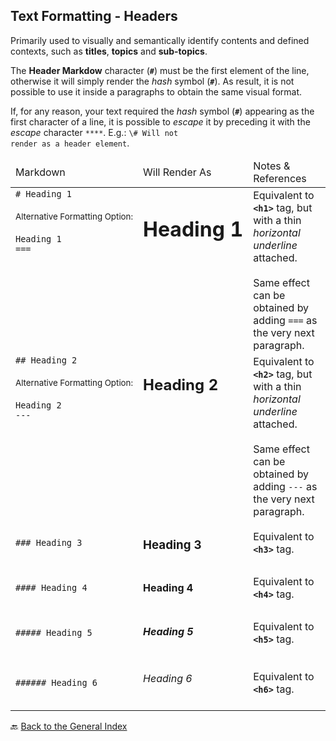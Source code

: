 ## Text Formatting - Headers

Primarily used to visually and semantically identify contents and defined contexts, such as **titles**, **topics** and **sub-topics**.

The **Header Markdow** character (<code>**#**</code>) must be the first element of the line, otherwise it will simply render the _hash_ symbol (<code>**#**</code>). As result, it is not possible to use it inside a paragraphs to obtain the same visual format.

If, for any reason, your text required the _hash_ symbol (<code>**#**</code>) appearing as the first character of a line, it is possible to _escape_ it by preceding it with the _escape_ character <code>**\**</code>. E.g.: <code>\\# Will not render as a header element</code>.


<table width="100%" valign="top" style='border: none;'>
<thead>
<tr>
  <td width="20%" nowrap>Markdown</td>
  <td width="20%" nowrap>Will Render As</td>
  <td width="0%">Notes & References</td>
</tr>
</thead>
<tbody>
<tr>
  <td width="20%" valign="top" nowrap>
      <code># Heading 1</code> <br /><br />
      <sub>Alternative Formatting Option:</sub> <br /><br />
      <code>Heading 1</code> <br />
      <code>===</code>
  </td>
  <td width="20%" valign="top" nowrap><h1>Heading 1</h1></td>
  <td width="0%" valign="top">
      Equivalent to <code><b>&lt;h1&gt;</b></code> tag, but with a thin <i>horizontal underline</i> attached.<br /><br />
      Same effect can be obtained by adding <code>===</code> as the very next paragraph.
  </td>
</tr>
<tr>
  <td width="20%" valign="top" nowrap>
      <code>## Heading 2</code> <br /><br />
      <sub>Alternative Formatting Option:</sub> <br /><br />
      <code>Heading 2</code> <br />
      <code>---</code>
  </td>
  <td width="20%" valign="top" nowrap><h2>Heading 2</h2></td>
  <td width="0%" valign="top">
      Equivalent to <code><b>&lt;h2&gt;</b></code> tag, but with a thin <i>horizontal underline</i> attached.<br /><br />
      Same effect can be obtained by adding <code>---</code> as the very next paragraph.
  </td>
</tr>
<tr>
  <td width="20%" nowrap><code>### Heading 3</code></td>
  <td width="20%" nowrap><h3>Heading 3</h3></td>
  <td width="0%">Equivalent to <code><b>&lt;h3&gt;</b></code> tag.</td>
</tr>
<tr>
  <td width="20%" nowrap><code>#### Heading 4</code></td>
  <td width="20%" nowrap><h4>Heading 4</h4></td>
  <td width="0%">Equivalent to <code><b>&lt;h4&gt;</b></code> tag.</td>
</tr>
<tr>
  <td width="20%" nowrap><code>##### Heading 5</code></td>
  <td width="20%" nowrap><h5>Heading 5</h5></td>
  <td width="0%">Equivalent to <code><b>&lt;h5&gt;</b></code> tag.</td>
</tr>
<tr>
  <td width="20%" nowrap><code>###### Heading 6</code></td>
  <td width="20%" nowrap><h6>Heading 6</h6></td>
  <td width="0%">Equivalent to <code><b>&lt;h6&gt;</b></code> tag.</td>
</tr>
</tbody>
</table>

🔙 [Back to the General Index](README.md#general-index)
